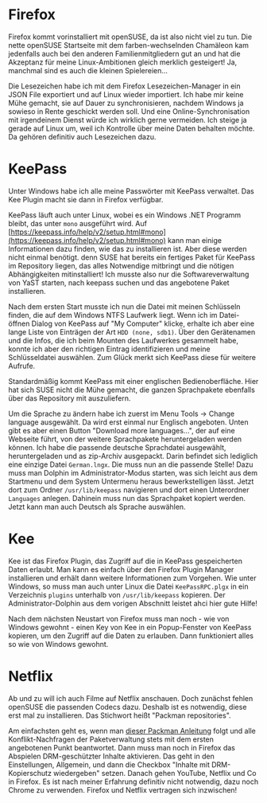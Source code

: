 # Firefox

Firefox kommt vorinstalliert mit openSUSE, da ist also nicht viel zu tun. Die nette openSUSE Startseite mit dem farben-wechselnden Chamäleon kam jedenfalls auch bei den anderen Familienmitgliedern gut an und hat die Akzeptanz für meine Linux-Ambitionen gleich merklich gesteigert! Ja, manchmal sind es auch die kleinen Spielereien...

Die Lesezeichen habe ich mit dem Firefox Lesezeichen-Manager in ein JSON File exportiert und auf Linux wieder importiert. Ich habe mir keine Mühe gemacht, sie auf Dauer zu synchronisieren, nachdem Windows ja sowieso in Rente geschickt werden soll. Und eine Online-Synchronisation mit irgendeinem Dienst würde ich wirklich gerne vermeiden. Ich steige ja gerade auf Linux um, weil ich Kontrolle über meine Daten behalten möchte. Da gehören definitiv auch Lesezeichen dazu.

# KeePass

Unter Windows habe ich alle meine Passwörter mit KeePass verwaltet. Das Kee Plugin macht sie dann in Firefox verfügbar.

KeePass läuft auch unter Linux, wobei es ein Windows .NET Programm bleibt, das unter `mono` ausgeführt wird. Auf [https://keepass.info/help/v2/setup.html#mono](https://keepass.info/help/v2/setup.html#mono) kann man einige Informationen dazu finden, wie das zu installieren ist. Aber diese werden nicht einmal benötigt. denn SUSE hat bereits ein fertiges Paket für KeePass im Repository liegen, das alles Notwendige mitbringt und die nötigen Abhängigkeiten mitinstalliert! Ich musste also nur die Softwareverwaltung von YaST starten, nach keepass suchen und das angebotene Paket installieren.

Nach dem ersten Start musste ich nun die Datei mit meinen Schlüsseln finden, die auf dem Windows NTFS Laufwerk liegt. Wenn ich im Datei-öffnen Dialog von KeePass auf "My Computer" klicke, erhalte ich aber eine lange Liste von Einträgen der Art `HDD (none, sdb1)`. Über den Gerätenamen und die Infos, die ich beim Mounten des Laufwerkes gesammelt habe, konnte ich aber den richtigen Eintrag identifizieren und meine Schlüsseldatei auswählen. Zum Glück merkt sich KeePass diese für weitere Aufrufe.

Standardmäßig kommt KeePass mit einer englischen Bedienoberfläche. Hier hat sich SUSE nicht die Mühe gemacht, die ganzen Sprachpakete ebenfalls über das Repository mit auszuliefern.

Um die Sprache zu ändern habe ich zuerst im Menu Tools -> Change language ausgewählt. Da wird erst einmal nur Englisch angeboten. Unten gibt es aber einen Button "Download more languages...", der auf eine Webseite führt, von der weitere Sprachpakete heruntergeladen werden können. Ich habe die passende deutsche Sprachdatei ausgewählt, heruntergeladen und as zip-Archiv ausgepackt. Darin befindet sich lediglich eine einzige Datei `German.lngx`. Die muss nun an die passende Stelle! Dazu muss man Dolphin im Administrator-Modus starten, was sich leicht aus dem Startmenu und dem System Untermenu heraus bewerkstelligen lässt. Jetzt dort zum Ordner `/usr/lib/keepass` navigieren und dort einen Unterordner `Languages` anlegen. Dahinein muss nun das Sprachpaket kopiert werden. Jetzt kann man auch Deutsch als Sprache auswählen.

# Kee

Kee ist das Firefox Plugin, das Zugriff auf die in KeePass gespeicherten Daten erlaubt. Man kann es einfach über den Firefox Plugin Manager installieren und erhält dann weitere Informationen zum Vorgehen. Wie unter Windows, so muss man auch unter Linux die Datei `KeePassRPC.plgx` in ein Verzeichnis `plugins` unterhalb von `/usr/lib/keepass` kopieren. Der Administrator-Dolphin aus dem vorigen Abschnitt leistet ahci hier gute Hilfe!

Nach dem nächsten Neustart von Firefox muss man noch - wie von Windows gewohnt - einen Key von Kee in ein Popup-Fenster von KeePass kopieren, um den Zugriff auf die Daten zu erlauben. Dann funktioniert alles so wie von Windows gewohnt.

# Netflix

Ab und zu will ich auch Filme auf Netflix anschauen. Doch zunächst fehlen openSUSE die passenden Codecs dazu. Deshalb ist es notwendig, diese erst mal zu installieren. Das Stichwort heißt "Packman repositories".

Am einfachsten geht es, wenn man [dieser Packman Anleitung](http://opensuse-guide.org/codecs.php) folgt und alle Konflikt-Nachfragen der Paketverwaltung stets mit dem ersten angebotenen Punkt beantwortet. Dann muss man noch in Firefox das Abspielen DRM-geschützter Inhalte aktivieren. Das geht in den Einstellungen, Allgemein, und dann die Checkbox "Inhalte mit DRM-Kopierschutz wiedergeben" setzen. Danach gehen YouTube, Netflix und Co in Firefox. Es ist nach meiner Erfahrung definitiv nicht notwendig, dazu noch Chrome zu verwenden. Firefox und Netflix vertragen sich inzwischen!

